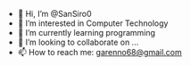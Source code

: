 - 👋 Hi, I’m @SanSiro0
- 👀 I’m interested in Computer Technology
- 🌱 I’m currently learning programming
- 💞️ I’m looking to collaborate on ...
- 📫 How to reach me: garenno68@gmail.com

<!---
SanSiro0/SanSiro0 is a ✨ special ✨ repository because its `README.md` (this file) appears on your GitHub profile.
You can click the Preview link to take a look at your changes.
--->
